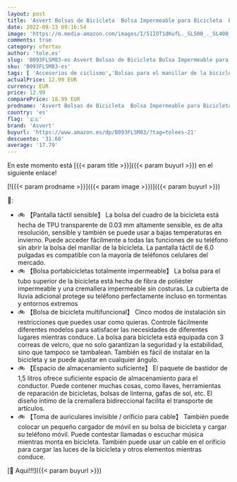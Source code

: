 ```yaml
---
layout: post
title: 'Asvert Bolsas de Bicicleta  Bolsa Impermeable para Bicicleta  Bolsa Táctil de Tubo Superior Delantero con Orificio para Auriculares para Teléfono Inteligente por Debajo  Negro A '
date: 2022-09-13 09:16:54
image: 'https://m.media-amazon.com/images/I/51IOT1dKufL._SL500_._SL400_.jpg'
comments: true
category: ofertas
author: 'tole.es'
slug: 'B093FLSM83-es Asvert Bolsas de Bicicleta Bolsa Impermeable para...'
sku: 'B093FLSM83-es'
tags: [ 'Accesorios de ciclismo','Bolsas para el manillar de la bicicleta','Bolsas, mochilas y alforjas de ciclismo','Ciclismo','Deportes y aire libre','Ropa y equipo para deportes','asvert','bicicleta','🇪🇸', ]
actualPrice: 12.99 EUR
currency: EUR
price: 12.99
comparePrice: 18.99 EUR
prodname: 'Asvert Bolsas de Bicicleta  Bolsa Impermeable para Bicicleta  Bolsa Táctil de Tubo Superior Delantero con Orificio para Auriculares para Teléfono Inteligente por Debajo  Negro A '
country: 'es'
flag: '🇪🇸'
brand: 'Asvert'
buyurl: 'https://www.amazon.es/dp/B093FLSM83/?tag=tolees-21'
descuento: '31.60'
average: '17.79'
---
```


En este momento está [{{< param title >}}]({{< param buyurl >}}) en el siguiente enlace!

[![{{< param prodname >}}]({{< param image >}})]({{< param buyurl >}})

🔎:

- 🚲 【Pantalla táctil sensible】 La bolsa del cuadro de la bicicleta está hecha de TPU transparente de 0.03 mm altamente sensible, es de alta resolución, sensible y también se puede usar a bajas temperaturas en invierno. Puede acceder fácilmente a todas las funciones de su teléfono sin abrir la bolsa del manillar de la bicicleta. La pantalla táctil de 6.0 pulgadas es compatible con la mayoría de teléfonos celulares del mercado.
- 🚲 【Bolsa portabicicletas totalmente impermeable】 La bolsa para el tubo superior de la bicicleta está hecha de fibra de poliéster impermeable y una cremallera impermeable sin costuras. La cubierta de lluvia adicional protege su teléfono perfectamente incluso en tormentas y entornos extremos
- 🚲 【Bolsa de bicicleta multifuncional】 Cinco modos de instalación sin restricciones que puedes usar como quieras. Controle fácilmente diferentes modelos para satisfacer las necesidades de diferentes lugares mientras conduce. La bolsa para bicicleta está equipada con 3 correas de velcro, que no solo garantizan la seguridad y la estabilidad, sino que tampoco se tambalean. También es fácil de instalar en la bicicleta y se puede ajustar en cualquier ángulo.
- 🚲 【Espacio de almacenamiento suficiente】 El paquete de bastidor de 1,5 litros ofrece suficiente espacio de almacenamiento para el conductor. Puede contener muchas cosas, como llaves, herramientas de reparación de bicicletas, bolsas de linterna, gafas de sol, etc. El diseño íntimo de la cremallera bidireccional facilita el transporte de artículos.
- 🚲 【Toma de auriculares invisible / orificio para cable】 También puede colocar un pequeño cargador de móvil en su bolsa de bicicleta y cargar su teléfono móvil. Puede contestar llamadas o escuchar música mientras monta en bicicleta. También puede usar un cable en el orificio para cargar las luces de la bicicleta y otros elementos mientras conduce.

[🛒 Aquí!!!]({{< param buyurl >}})
